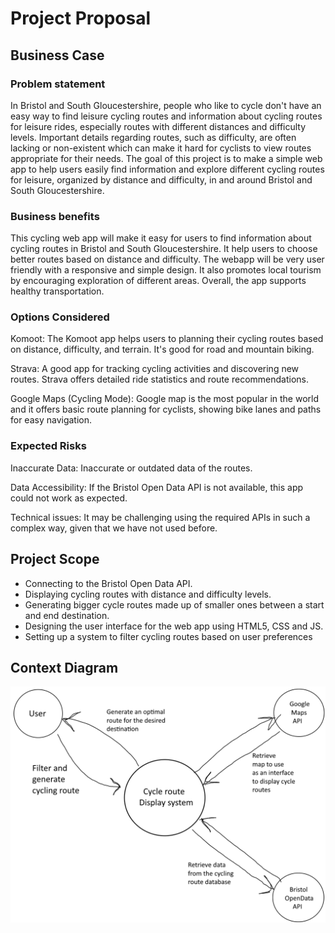 # Project Proposal

## Business Case

### Problem statement
In Bristol and South Gloucestershire, people who like to cycle don't have an easy way to find leisure cycling routes and information about cycling routes for leisure rides, especially routes with different distances and difficulty levels. Important details regarding routes, such as difficulty, are often lacking or non-existent which can make it hard for cyclists to view routes appropriate for their needs. The goal of this project is to make a simple web app to help users easily find information and explore different cycling routes for leisure, organized by distance and difficulty, in and around Bristol and South Gloucestershire.
 
### Business benefits
This cycling web app will make it easy for users to find information about cycling routes in Bristol and South Gloucestershire. It help users to choose better routes based on distance and difficulty. The webapp will be very user friendly with a responsive and simple design. It also promotes local tourism by encouraging exploration of different areas. Overall, the app supports healthy transportation.

### Options Considered
Komoot: The Komoot app helps users to planning their cycling routes based on distance, difficulty, and terrain. It's good for road and mountain biking.

Strava: A good app for tracking cycling activities and discovering new routes. Strava offers detailed ride statistics and route recommendations.

Google Maps (Cycling Mode): Google map is the most popular in the world and it offers basic route planning for cyclists, showing bike lanes and paths for easy navigation.

### Expected Risks
Inaccurate Data: Inaccurate or outdated data of the routes.

Data Accessibility: If the Bristol Open Data API is not available, this app could not work as expected.

Technical issues: It may be challenging using the required APIs in such a complex way, given that we have not used before.

## Project Scope
- Connecting to the Bristol Open Data API.
- Displaying cycling routes with distance and difficulty levels.
- Generating bigger cycle routes made up of smaller ones between a start and end destination.
- Designing the user interface for the web app using HTML5, CSS and JS.
- Setting up a system to filter cycling routes based on user preferences

## Context Diagram
![Insert your Context Diagram Here](images/ContextDiagram.png)
